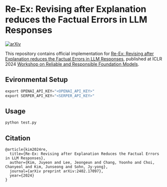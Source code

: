 # Re-Ex: Revising after Explanation reduces the Factual Errors in LLM Responses
[![arXiv](https://img.shields.io/badge/arXiv-2402.17097-b31b1b.svg?style=plastic)](https://arxiv.org/abs/2402.17097)

This repository contains official implementation for [Re-Ex: Revising after Explanation reduces the Factual Errors in LLM Responses](https://arxiv.org/abs/2402.17097),
published at ICLR 2024 [Workshop on Reliable and Responsible Foundation Models](https://iclr-r2fm.github.io).


## Evironmental Setup
```python
export OPENAI_API_KEY="<OPENAI_API_KEY>"
export SERPER_API_KEY="<SERPER_API_KEY>"
```

## Usage
```python
python test.py
```

## Citation
```
@article{kim2024re,
  title={Re-Ex: Revising after Explanation Reduces the Factual Errors in LLM Responses},
  author={Kim, Juyeon and Lee, Jeongeun and Chang, Yoonho and Choi, Chanyeol and Kim, Junseong and Sohn, Jy-yong},
  journal={arXiv preprint arXiv:2402.17097},
  year={2024}
}
```

